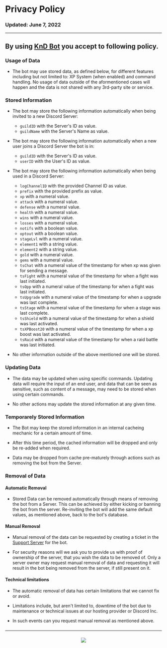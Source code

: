 # Privacy Policy
### Updated: June 7, 2022
---

## By using [KnD Bot](https://discord.com/api/oauth2/authorize?client_id=776559492413784114&permissions=517544070208&scope=bot%20applications.commands) you accept to following policy.


### Usage of Data

- The bot may use stored data, as defined below, for different features including but not limited to: XP System (when enabled) and command handling.
No usage of data outside of the aformentioned cases will happen and the data is not shared with any 3rd-party site or service.

### Stored Information

- The bot may store the following information automatically when being invited to a new Discord Server:
    - `guildID` with the Server's ID as value.
    - `guildName` with the Server's Name as value.

- The bot may store the following information automatically when a new user joins a Discord Server the bot is in:
    - `guildID` with the Server's ID as value.
    - `userID` with the User's ID as value.

- The bot may store the following information automatically when being used in a Discord Server:
    - `logChannelID` with the provided Channel ID as value.
    - `prefix` with the provided prefix as value.
    - `xp` with a numeral value.
    - `attack` with a numeral value.
    - `defense` with a numeral value.
    - `health` with a numeral value.
    - `wins` with a numeral value.
    - `losses` with a numeral value.
    - `notifs` with a boolean value.
    - `optout` with a boolean value.
    - `stageLvl` with a numeral value.
    - `element1` with a string value.
    - `element2` with a string value.
    - `gold` with a numeral value.
    - `gems` with a numeral value.
    - `tsChat` with a numeral value of the timestamp for when xp was given for sending a message.
    - `tsFight` with a numeral value of the timestamp for when a fight was last initiated.
    - `tsOpp` with a numeral value of the timestamp for when a fight was last initiated.
    - `tsUpgrade` with a numeral value of the timestamp for when a upgrade was last complete.
    - `tsStage` with a numeral value of the timestamp for when a stage was last complete.
    - `tsShield` with a numeral value of the timestamp for when a shield was last activated.
    - `tsXPBoost20` with a numeral value of the timestamp for when a xp boost was last activated.
    - `tsRaid` with a numeral value of the timestamp for when a raid battle was last initiated.

- No other information outside of the above mentioned one will be stored.

### Updating Data

- The data may be updated when using specific commands.
Updating data will require the input of an end user, and data that can be seen as sensitive, such as content of a message, may need to be stored when using certain commands.

- No other actions may update the stored information at any given time.

### Temporarely Stored Information

- The Bot may keep the stored information in an internal cacheing mechanic for a certain amount of time.

- After this time period, the cached information will be dropped and only be re-added when required.

- Data may be dropped from cache pre-maturely through actions such as removing the bot from the Server.

### Removal of Data

#### Automatic Removal

- Stored Data can be removed automatically through means of removing the bot from a Server. This can be achieved by either kicking or banning the bot from the server. Re-inviting the bot will add the same default values, as mentioned above, back to the bot's database.

#### Manual Removal

- Manual removal of the data can be requested by creating a ticket in the [Support Server](https://discord.gg/MdFUxqSTEk) for the bot.

- For security reasons will we ask you to provide us with proof of ownership of the server, that you wish the data to be removed of. Only a server owner may request manual removal of data and requesting it will result in the bot being removed from the server, if still present on it.
#### Technical limitations
- The automatic removal of data has certain limitations that we cannot fix or avoid.

- Limitations include, but aren't limited to, downtime of the bot due to maintenance or technical issues at our hosting provider or Discord Inc.

- In such events can you request manual removal as mentioned above.
###
---
###
<div align="center">
<a href="https://discord.gg/MdFUxqSTEk"><img src="https://invidget.switchblade.xyz/MdFUxqSTEk"/></a>
<br></br>
